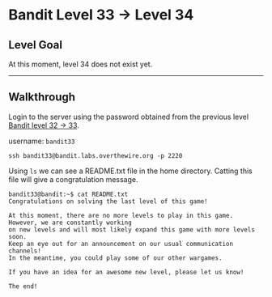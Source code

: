 # Bandit Level 33 → Level 34

## Level Goal

At this moment, level 34 does not exist yet.

---

## Walkthrough

Login to the server using the password obtained from the previous level [Bandit level 32 -> 33](../bandit32-33/README.md). 

username: `bandit33`

```ssh
ssh bandit33@bandit.labs.overthewire.org -p 2220
```

Using `ls` we can see a README.txt file in the home directory.
Catting this file will give a congratulation message.

```console
bandit33@bandit:~$ cat README.txt
Congratulations on solving the last level of this game!

At this moment, there are no more levels to play in this game. However, we are constantly working
on new levels and will most likely expand this game with more levels soon.
Keep an eye out for an announcement on our usual communication channels!
In the meantime, you could play some of our other wargames.

If you have an idea for an awesome new level, please let us know!

The end!
```